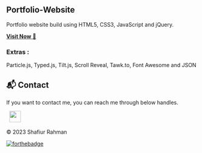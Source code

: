 ## Portfolio-Website
Portfolio website build using HTML5, CSS3, JavaScript and jQuery.

<a href="https://shafiurrahman.netlify.app/" target="_blank">**Visit Now** 🚀</a>



### Extras : 
Particle.js, Typed.js, Tilt.js, Scroll Reveal, Tawk.to, Font Awesome and JSON


<h2>📬 Contact</h2>


If you want to contact me, you can reach me through below handles.

&nbsp;&nbsp;<a href="https://www.linkedin.com/in/jigar-sable/"><img src="https://www.felberpr.com/wp-content/uploads/linkedin-logo.png" width="30"></img></a>

© 2023 Shafiur Rahman


[![forthebadge](https://forthebadge.com/images/badges/built-with-love.svg)](https://forthebadge.com)
